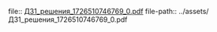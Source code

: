 file:: [ДЗ1_решения_1726510746769_0.pdf](../assets/ДЗ1_решения_1726510746769_0.pdf)
file-path:: ../assets/ДЗ1_решения_1726510746769_0.pdf
